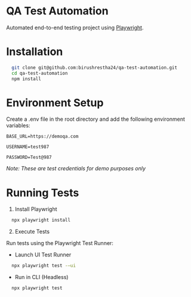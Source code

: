 # QA Test Automation

Automated end-to-end testing project using [Playwright](https://playwright.dev/).

# Installation
```bash
  git clone git@github.com:birushrestha24/qa-test-automation.git
  cd qa-test-automation
  npm install
```

# Environment Setup
Create a .env file in the root directory and add the following environment variables:

`BASE_URL=https://demoqa.com`

`USERNAME=test987`

`PASSWORD=Test@987`

*Note: These are test credentials for demo purposes only*

# Running Tests
1. Install Playwright
```bash
  npx playwright install
```
2. Execute Tests

Run tests using the Playwright Test Runner:

- Launch UI Test Runner
```bash
  npx playwright test -—ui
```
- Run in CLI (Headless)
```bash
  npx playwright test 
```